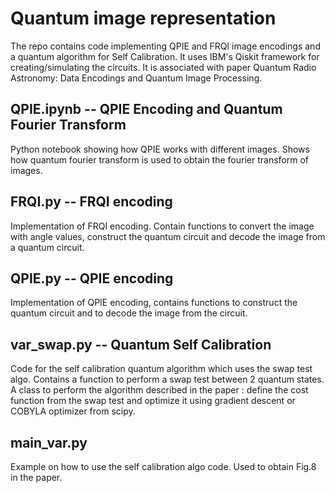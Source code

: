 # Quantum image representation

The repo contains code implementing QPIE and FRQI image encodings and a quantum algorithm for Self Calibration. It uses IBM's Qiskit framework for creating/simulating the circuits.
It is associated with paper Quantum Radio Astronomy: Data Encodings and Quantum Image Processing.

## QPIE.ipynb -- QPIE Encoding and Quantum Fourier Transform

Python notebook showing how QPIE works with different images. Shows how quantum fourier transform is used to obtain the fourier transform of images.

 ## FRQI.py -- FRQI encoding

Implementation of FRQI encoding. Contain functions to convert the image with angle values, construct the quantum circuit and decode the image from a quantum circuit.

## QPIE.py -- QPIE encoding

Implementation of QPIE encoding, contains functions to construct the quantum circuit and to decode the image from the circuit.

## var_swap.py -- Quantum Self Calibration

Code for the self calibration quantum algorithm which uses the swap test algo. Contains a function to perform a swap test between 2 quantum states.
A class to perform the algorithm described in the paper : define the cost function from the swap test and optimize it using gradient descent or COBYLA optimizer from scipy.

## main_var.py

Example on how to use the self calibration algo code. Used to obtain Fig.8 in the paper.

